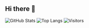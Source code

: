 ## Hi there 👋

<!--
**raiwyzs/raiwyzs** is a ✨ _special_ ✨ repository because its `README.md` (this file) appears on your GitHub profile.

Here are some ideas to get you started:

- 🔭 I’m currently working on ...
- 🌱 I’m currently learning ...
- 👯 I’m looking to collaborate on ...
- 🤔 I’m looking for help with ...
- 💬 Ask me about ...
- 📫 How to reach me: ...
- 😄 Pronouns: ...
- ⚡ Fun fact: ...
-->
![GitHub Stats](https://github-readme-stats.vercel.app/api?username=raiwyzs&show_icons=true&theme=radical)
![Top Langs](https://github-readme-stats.vercel.app/api/top-langs/?username=raiwyzs&layout=compact&theme=radical)
![Visitors](https://visitor-badge.glitch.me/badge?page_id=raiwyzs.raiwyzs)
